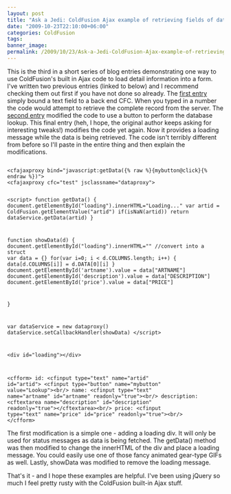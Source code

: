 ```yaml
---
layout: post
title: "Ask a Jedi: ColdFusion Ajax example of retrieving fields of data (3)"
date: "2009-10-23T22:10:00+06:00"
categories: ColdFusion 
tags: 
banner_image: 
permalink: /2009/10/23/Ask-a-Jedi-ColdFusion-Ajax-example-of-retrieving-fields-of-data-3
---
```


This is the third in a short series of blog entries demonstrating one way to use ColdFusion's built in Ajax code to load detail information into a form. I've written two previous entries (linked to below) and I recommend checking them out first if you have not done so already. The <a href="http://www.raymondcamden.com/index.cfm/2009/10/18/Ask-a-Jedi-ColdFusion-Ajax-example-of-retrieving-fields-of-data">first entry</a> simply bound a text field to a back end CFC. When you typed in a number the code would attempt to retrieve the complete record from the server. The <a href="http://www.coldfusionjedi.com/index.cfm/2009/10/18/Ask-a-Jedi-ColdFusion-Ajax-example-of-retrieving-fields-of-data-2">second entry</a> modified the code to use a button to perform the database lookup. This final entry (heh, I hope, the original author keeps asking for interesting tweaks!) modifies the code yet again. Now it provides a loading message while the data is being retrieved. The code isn't terribly different from before so I'll paste in the entire thing and then explain the modifications.
<!--more-->
<code>
&lt;cfajaxproxy bind="javascript:getData({% raw %}{mybutton@click}{% endraw %})"&gt;
&lt;cfajaxproxy cfc="test" jsclassname="dataproxy"&gt;

&lt;script&gt;
function getData() {
	document.getElementById("loading").innerHTML="Loading..."
	var artid = ColdFusion.getElementValue("artid")
	if(isNaN(artid)) return
	dataService.getData(artid)
}

function showData(d) {
	document.getElementById("loading").innerHTML=""
	//convert into a struct
	var data = {}
	for(var i=0; i &lt; d.COLUMNS.length; i++) {
		data[d.COLUMNS[i]] = d.DATA[0][i]
	}
	document.getElementById('artname').value = data["ARTNAME"]
	document.getElementById('description').value = data["DESCRIPTION"]
	document.getElementById('price').value = data["PRICE"]
	
}

var dataService = new dataproxy()
dataService.setCallbackHandler(showData)
&lt;/script&gt;

&lt;div id="loading"&gt;&lt;/div&gt;

&lt;cfform&gt;
id: &lt;cfinput type="text" name="artid" id="artid"&gt; &lt;cfinput type="button" name="mybutton" value="Lookup"&gt;&lt;br/&gt;
name: &lt;cfinput type="text" name="artname" id="artname" readonly="true"&gt;&lt;br/&gt;
description: &lt;cftextarea name="description" id="description" readonly="true"&gt;&lt;/cftextarea&gt;&lt;br/&gt;
price: &lt;cfinput type="text" name="price" id="price" readonly="true"&gt;&lt;br/&gt;
&lt;/cfform&gt;
</code>

The first modification is a simple one - adding a loading div. It will only be used for status messages as data is being fetched. The getData() method was then modified to change the innerHTML of the div and place a loading message. You could easily use one of those fancy animated gear-type GIFs as well. Lastly, showData was modified to remove the loading message. 

That's it - and I hope these examples are helpful. I've been using jQuery so much I feel pretty rusty with the ColdFusion built-in Ajax stuff.